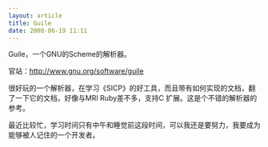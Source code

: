 ```yaml
--- 
layout: article
title: Guile
date: 2008-06-19 11:11
---
```

Guile，一个GNU的Scheme的解析器。

官站：<a href="http://www.gnu.org/software/guile">http://www.gnu.org/software/guile</a>

很好玩的一个解析器，在学习《SICP》的好工具，而且带有如何实现的文档，翻了一下它的文档，好像与MRI Ruby差不多，支持C 扩展。这是个不错的解析器的参考。

最近比较忙，学习时间只有中午和睡觉前这段时间，可以我还是要努力，我要成为能够被人记住的一个开发者。
